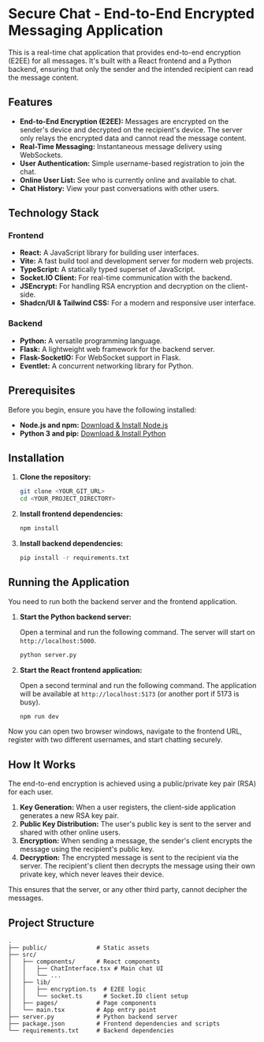 # Secure Chat - End-to-End Encrypted Messaging Application

This is a real-time chat application that provides end-to-end encryption (E2EE) for all messages. It's built with a React frontend and a Python backend, ensuring that only the sender and the intended recipient can read the message content.

## Features

- **End-to-End Encryption (E2EE):** Messages are encrypted on the sender's device and decrypted on the recipient's device. The server only relays the encrypted data and cannot read the message content.
- **Real-Time Messaging:** Instantaneous message delivery using WebSockets.
- **User Authentication:** Simple username-based registration to join the chat.
- **Online User List:** See who is currently online and available to chat.
- **Chat History:** View your past conversations with other users.

## Technology Stack

### Frontend

- **React:** A JavaScript library for building user interfaces.
- **Vite:** A fast build tool and development server for modern web projects.
- **TypeScript:** A statically typed superset of JavaScript.
- **Socket.IO Client:** For real-time communication with the backend.
- **JSEncrypt:** For handling RSA encryption and decryption on the client-side.
- **Shadcn/UI & Tailwind CSS:** For a modern and responsive user interface.

### Backend

- **Python:** A versatile programming language.
- **Flask:** A lightweight web framework for the backend server.
- **Flask-SocketIO:** For WebSocket support in Flask.
- **Eventlet:** A concurrent networking library for Python.

## Prerequisites

Before you begin, ensure you have the following installed:

- **Node.js and npm:** [Download & Install Node.js](https://nodejs.org/)
- **Python 3 and pip:** [Download & Install Python](https://www.python.org/downloads/)

## Installation

1.  **Clone the repository:**

    ```sh
    git clone <YOUR_GIT_URL>
    cd <YOUR_PROJECT_DIRECTORY>
    ```

2.  **Install frontend dependencies:**

    ```sh
    npm install
    ```

3.  **Install backend dependencies:**

    ```sh
    pip install -r requirements.txt
    ```

## Running the Application

You need to run both the backend server and the frontend application.

1.  **Start the Python backend server:**

    Open a terminal and run the following command. The server will start on `http://localhost:5000`.

    ```sh
    python server.py
    ```

2.  **Start the React frontend application:**

    Open a second terminal and run the following command. The application will be available at `http://localhost:5173` (or another port if 5173 is busy).

    ```sh
    npm run dev
    ```

Now you can open two browser windows, navigate to the frontend URL, register with two different usernames, and start chatting securely.

## How It Works

The end-to-end encryption is achieved using a public/private key pair (RSA) for each user.

1.  **Key Generation:** When a user registers, the client-side application generates a new RSA key pair.
2.  **Public Key Distribution:** The user's public key is sent to the server and shared with other online users.
3.  **Encryption:** When sending a message, the sender's client encrypts the message using the recipient's public key.
4.  **Decryption:** The encrypted message is sent to the recipient via the server. The recipient's client then decrypts the message using their own private key, which never leaves their device.

This ensures that the server, or any other third party, cannot decipher the messages.

## Project Structure

```
.
├── public/              # Static assets
├── src/
│   ├── components/      # React components
│   │   ├── ChatInterface.tsx # Main chat UI
│   │   └── ...
│   ├── lib/
│   │   ├── encryption.ts  # E2EE logic
│   │   └── socket.ts      # Socket.IO client setup
│   ├── pages/           # Page components
│   └── main.tsx         # App entry point
├── server.py            # Python backend server
├── package.json         # Frontend dependencies and scripts
└── requirements.txt     # Backend dependencies
```
